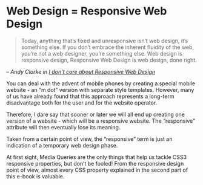 Web Design = Responsive Web Design 
==================================

> Today, anything that’s fixed and unresponsive isn’t web design, it’s something else. If you don’t embrace the inherent fluidity of the web, you’re not a web designer, you’re something else. Web design is responsive design, Responsive Web Design is web design, done right.

– <cite>Andy Clarke in [I don’t care about Responsive Web Design](https://stuffandnonsense.co.uk/blog/about/i_dont_care_about_responsive_web_design)</cite>

You can deal with the advent of mobile phones by creating a special mobile
website - an “m dot” version with separate style templates. However, many of us
have already found that this approach represents a long-term disadvantage both
for the user and for the website operator.

Therefore, I dare say that sooner or later we will all end up creating one
version of a website - which will be a responsive website. The “responsive”
attribute will then eventually lose its meaning.

Taken from a certain point of view, the “responsive” term is just an indication
of a temporary web design phase.

At first sight, Media Queries are the only things that help us tackle CSS3
responsive properties, but don’t be fooled! From the responsive design point of
view, almost every CSS property explained in the second part of this e-book is
valuable.
